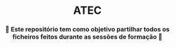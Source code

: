 <h1 align="center"> ATEC </h1>

###

<h3 align="center">📌 Este repositório tem como objetivo partilhar todos os ficheiros feitos durante as sessões de formação 📌</h3>

###
